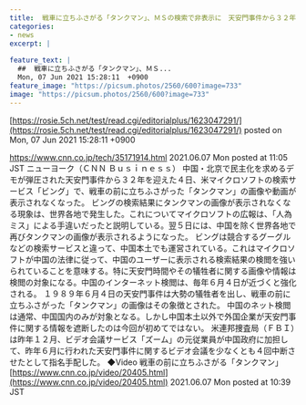 ```yaml
---
title:  戦車に立ちふさがる「タンクマン」、ＭＳの検索で非表示に　天安門事件から３２年  
categories:
- news
excerpt: |
  
feature_text: |
  ##  戦車に立ちふさがる「タンクマン」、ＭＳ...
  Mon, 07 Jun 2021 15:28:11  +0900
feature_image: "https://picsum.photos/2560/600?image=733"
image: "https://picsum.photos/2560/600?image=733"
---
```


[https://rosie.5ch.net/test/read.cgi/editorialplus/1623047291/](https://rosie.5ch.net/test/read.cgi/editorialplus/1623047291/)
posted on Mon, 07 Jun 2021 15:28:11  +0900

<!--more-->

https://www.cnn.co.jp/tech/35171914.html 2021.06.07 Mon posted at 11:05 JST ニューヨーク（ＣＮＮ Ｂｕｓｉｎｅｓｓ） 中国・北京で民主化を求めるデモが弾圧された天安門事件から３２年を迎えた４日、米マイクロソフトの検索サービス「ビング」で、戦車の前に立ちふさがった「タンクマン」の画像や動画が表示されなくなった。 ビングの検索結果にタンクマンの画像が表示されなくなる現象は、世界各地で発生した。これについてマイクロソフトの広報は、「人為ミス」による手違いだったと説明している。翌５日には、中国を除く世界各地で再びタンクマンの画像が表示されるようになった。 ビングは競合するグーグルなどの検索サービスと違って、中国本土でも運営されている。これはマイクロソフトが中国の法律に従って、中国のユーザーに表示される検索結果の検閲を強いられていることを意味する。特に天安門時間やその犠牲者に関する画像や情報は検閲の対象になる。中国のインターネット検閲は、毎年６月４日が近づくと強化される。 １９８９年６月４日の天安門事件は大勢の犠牲者を出し、戦車の前に立ちふさがった「タンクマン」の画像はその象徴とされた。 中国のネット検閲は通常、中国国内のみが対象となる。しかし中国本土以外で外国企業が天安門事件に関する情報を遮断したのは今回が初めてではない。 米連邦捜査局（ＦＢＩ）は昨年１２月、ビデオ会議サービス「ズーム」の元従業員が中国政府に加担して、昨年６月に行われた天安門事件に関するビデオ会議を少なくとも４回中断させたとして指名手配した。 ◆Video 戦車の前に立ちふさがる「タンクマン」 [https://www.cnn.co.jp/video/20405.html](https://www.cnn.co.jp/video/20405.html) 2021.06.07 Mon posted at 10:39 JST
